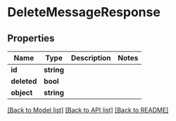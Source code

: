 # DeleteMessageResponse

## Properties
Name | Type | Description | Notes
------------ | ------------- | ------------- | -------------
**id** | **string** |  | 
**deleted** | **bool** |  | 
**object** | **string** |  | 

[[Back to Model list]](../README.md#documentation-for-models) [[Back to API list]](../README.md#documentation-for-api-endpoints) [[Back to README]](../README.md)


